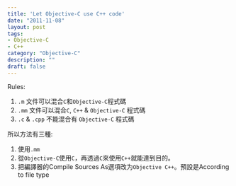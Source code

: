 ```yaml
---
title: 'Let Objective-C use C++ code'
date: "2011-11-08"
layout: post
tags:
- Objective-C
- C++
category: "Objective-C"
description: ""
draft: false
---
```


Rules:

1. `.m` 文件可以混合`C`和`Objective-C`程式碼
2. `.mm`  文件可以混合`C`, `C++` & `Objective-C` 程式碼
3. `.c` & `.cpp`  不能混合有 `Objective-C` 程式碼

所以方法有三種:

1. 使用`.mm`
2. 從`Objective-C`使用`C`，再透過`C`來使用`C++`就能達到目的。
3. 把編譯器的Compile Sources As選項改为`Objective C++`。預設是According to file type
